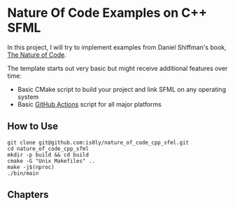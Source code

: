 # Nature Of Code Examples on C++ SFML

In this project, I will try to implement examples from Daniel Shiffman's
book, [The Nature of Code](https://natureofcode.com).

The template starts out very basic but might receive additional features over time:

- Basic CMake script to build your project and link SFML on any operating system
- Basic [GitHub Actions](https://github.com/features/actions) script for all major platforms

## How to Use

````
git clone git@github.com:is0ly/nature_of_code_cpp_sfml.git
cd nature_of_code_cpp_sfml
mkdir -p build && cd build
cmake -G "Unix Makefiles" ..
make -j$(nproc)
./bin/main
````

## Chapters